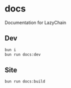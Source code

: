 # docs

Documentation for LazyChain

## Dev

```bash
bun i
bun run docs:dev
```

## Site

`bun run docs:build`
